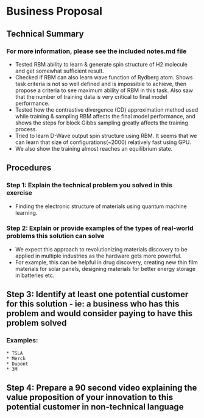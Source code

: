 # Business Proposal

## Technical Summary 
### For more information, please see the included notes.md file

* Tested RBM ability to learn & generate spin structure of H2 molecule and get somewhat sufficient result.
* Checked if RBM can also learn wave function of Rydberg atom. Shows task criteria is not so well defined and is impossible to achieve, then propose a criteria to see maximum ability of RBM in this task. Also saw that the number of training data is very critical to final model performance.
* Tested how the contrastive divergence (CD) approximation method used while training & sampling RBM affects the final model performance, and shows the steps for block Gibbs sampling greatly affects the training process.
* Tried to learn D-Wave output spin structure using RBM. It seems that we can learn that size of configurations(~2000) relatively fast using GPU. 
* We also show the training almost reaches an equilibrium state.

## Procedures 

### Step 1: Explain the technical problem you solved in this exercise

* Finding the electronic structure of materials using quantum machine learning.

### Step 2: Explain or provide examples of the types of real-world problems this solution can solve

* We expect this approach to revolutionizing materials discovery to be applied in multiple industries as the hardware gets more powerful. 
* For example, this can be helpful in drug discovery, creating new thin film materials for solar panels, designing materials for better energy storage in batteries etc.

## Step 3: Identify at least one potential customer for this solution - ie: a business who has this problem and would consider paying to have this problem solved

### Examples:
    * TSLA
    * Merck
    * Dupont
    * 3M 

## Step 4: Prepare a 90 second video explaining the value proposition of your innovation to this potential customer in non-technical language
